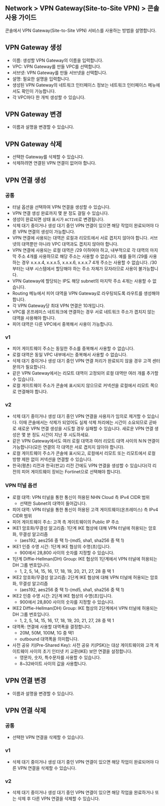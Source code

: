 ## Network > VPN Gateway(Site-to-Site VPN) > 콘솔 사용 가이드

콘솔에서 VPN Gateway(Site-to-Site VPN) 서비스를 사용하는 방법을 설명합니다.


<a id="1"></a>
## VPN Gateway 생성

* 이름: 생성할 VPN Gateway의 이름을 입력합니다.
* VPC: VPN Gateway를 만들 VPC를 선택합니다.
* 서브넷: VPN Gateway를 만들 서브넷을 선택합니다.
* 설명: 필요한 설명을 입력합니다.
* 생성된 VPN Gateway의 네트워크 인터페이스 정보는 네트워크 인터페이스 메뉴에서도 확인이 가능합니다.
* 각 VPC마다 한 개씩 생성할 수 있습니다.


<a id="2"></a>
## VPN Gateway 변경

* 이름과 설명을 변경할 수 있습니다.


<a id="3"></a>
## VPN Gateway 삭제

* 선택한 Gateway를 삭제할 수 있습니다.
* 삭제하려면 연결된 VPN 연결이 없어야 합니다.


<a id="4"></a>
## VPN 연결 생성

### 공통
* 터널 옵션을 선택하여 VPN 연결을 생성할 수 있습니다.
* VPN 연결 생성 완료까지 몇 분 정도 걸릴 수 있습니다.
* 생성이 완료되면 상태 표시가 `ACTIVE`로 변경됩니다.
* 삭제 대기 중이거나 생성 대기 중인 VPN 연결이 있으면 해당 작업이 완료되어야 다른 VPN 연결의 생성이 가능합니다.
* VPN 연결에 사용되는 대역은 로컬과 리모트에서 서로 겹치지 않아야 합니다. 서브넷의 대역뿐만 아니라 VPC 대역과도 겹치지 않아야 합니다.
* VPN 연결에 사용되는 로컬 대역은 /29 이하여야 하고, 내부적으로 각 대역의 마지막 주소 4개를 사용하므로 해당 주소는 사용할 수 없습니다. 예를 들어 /29를 사용하는 경우 x.x.x.4, x.x.x.5, x.x.x.6, x.x.x.7 4개 주소는 사용할 수 없습니다. /30부터는 내부 시스템에서 할당해야 하는 주소 자체가 모자라므로 사용이 불가능합니다.
* VPN Gateway에 할당되는 IP도 해당 subnet의 마지막 주소 4개는 사용할 수 없습니다.
* Routing 메뉴에서 피어 대역을 VPN Gateway로 라우팅되도록 라우트를 생성해야 합니다.
* 각 VPN Gateway당 최대 VPN 연결은 10개입니다.
* VPC를 온프레미스 네트워크에 연결하는 경우 서로 네트워크 주소가 겹치지 않는 대역을 사용해야 합니다.
* 피어 대역은 다른 VPC에서 중복해서 사용이 가능합니다.

### v1
* 피어 게이트웨이 주소는 동일한 주소를 중복해서 사용할 수 없습니다.
* 로컬 대역은 동일 VPC 내부에서는 중복해서 사용할 수 없습니다.
* 삭제 대기 중이거나 생성 대기 중인 VPN 연결 처리가 완료되지 않을 경우 고객 센터 문의가 필요합니다.
* 같은 VPN Gateway에서는 리모트 대역이 고정되어 로컬 대역만 여러 개를 추가할 수 있습니다.
* 로컬 게이트웨이 주소가 콘솔에 표시되지 않으므로 커넥션을 로컬에서 리모트 쪽으로 연결해야 합니다.

### v2
* 삭제 대기 중이거나 생성 대기 중인 VPN 연결을 사용자가 임의로 제거할 수 있습니다. 이때 콘솔에서는 삭제가 되었어도 실제 삭제 처리에는 시간이 소요되므로 곧바로 새로운 VPN 연결 생성을 시도할 경우 실패할 수 있습니다. 새로운 VPN 연결 생성은 몇 분 정도 시간이 지난 후 시도하세요.
* 같은 VPN Gateway에서도 여러 로컬 대역과 여러 리모트 대역 사이의 N:N 연결이 가능합니다(모든 연결의 각 대역은 서로 겹치지 않아야 합니다).
* 로컬 게이트웨이 주소가 콘솔에 표시되고, 로컬에서 리모트 또는 리모트에서 로컬 방향 제한 없이 커넥션을 연결할 수 있습니다.
* 한국(평촌) 리전과 한국(판교) 리전 간에도 VPN 연결을 생성할 수 있습니다(각 리전의 피어 게이트웨이 장비는 Fortinet으로 선택해야 합니다).


<a id="5"></a>
### VPN 터널 옵션
* 로컬 대역: VPN 터널을 통한 통신이 허용된 NHN Cloud 측 IPv4 CIDR 범위
    * 선택한 Subnet의 대역이 들어갑니다.
* 피어 대역: VPN 터널을 통한 통신이 허용된 고객 게이트웨이(온프레미스) 측 IPv4 CIDR 범위
* 피어 게이트웨이 주소: 고객 측 게이트웨이의 Public IP 주소
* IKE1 암호화/무결성 알고리즘: 1단계 IKE 협상에 대해 VPN 터널에 허용되는 암호화, 무결성 알고리즘
    * (aes192, aes256 중 택 1)-(md5, sha1, sha256 중 택 1)
* IKE1 인증 수명 시간: 1단계 IKE 협상의 수명(초)입니다.
    * 900에서 28,800 사이의 숫자를 지정할 수 있습니다.
* 1단계 Diffie-Hellman(DH) Group: IKE 협상의 1단계에서 VPN 터널에 허용되는 DH 그룹 번호입니다.
    * 1, 2, 5, 14, 15, 16, 17, 18, 19, 20, 21, 27, 28 중 택 1
* IKE2 암호화/무결성 알고리즘: 2단계 IKE 협상에 대해 VPN 터널에 허용되는 암호화, 무결성 알고리즘
    * (aes192, aes256 중 택 1)-(md5, sha1, sha256 중 택 1)
* IKE2 인증 수명 시간: 2단계 IKE 협상의 수명(초)입니다.
    * 900에서 28,800 사이의 숫자를 지정할 수 있습니다.
* IKE2 Diffie-Hellman(DH) Group: IKE 협상의 2단계에서 VPN 터널에 허용되는 DH 그룹 번호입니다.
    * 1, 2, 5, 14, 15, 16, 17, 18, 19, 20, 21, 27, 28 중 택 1
* 대역폭: 연결에 사용할 대역폭을 결정합니다.
    * 20M, 50M, 100M, 1G 중 택1
    * outbound 대역폭을 의미합니다.
* 사전 공유 키(Pre-Shared Key): 사전 공유 키(PSK)는 대상 게이트웨이와 고객 게이트웨이 사이의 초기 인터넷 키 교환(IKE) 보안 연결을 설정합니다.
    * 영문자, 숫자, 특수문자를 사용할 수 있습니다.
    * 8~32바이트 사이의 값을 사용합니다.


<a id="6"></a>
## VPN 연결 변경

* 이름과 설명을 변경할 수 있습니다.


<a id="7"></a>
## VPN 연결 삭제

### 공통
* 선택한 VPN 연결을 삭제할 수 있습니다.

### v1
* 삭제 대기 중이거나 생성 대기 중인 VPN 연결이 있으면 해당 작업이 완료되어야 다른 VPN 연결을 삭제할 수 있습니다.

### v2
* 삭제 대기 중이거나 생성 대기 중인 VPN 연결이 있으면 해당 작업을 완료하거나 또는 삭제 후 다른 VPN 연결을 삭제할 수 있습니다.
